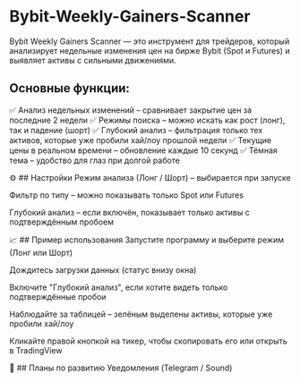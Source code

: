 # Bybit-Weekly-Gainers-Scanner
Bybit Weekly Gainers Scanner — это инструмент для трейдеров, который анализирует недельные изменения цен на бирже Bybit (Spot и Futures) и выявляет активы с сильными движениями.

## Основные функции:
✅ Анализ недельных изменений – сравнивает закрытие цен за последние 2 недели
✅ Режимы поиска – можно искать как рост (лонг), так и падение (шорт)
✅ Глубокий анализ – фильтрация только тех активов, которые уже пробили хай/лоу прошлой недели
✅ Текущие цены в реальном времени – обновление каждые 10 секунд
✅ Тёмная тема – удобство для глаз при долгой работе

⚙ ## Настройки
Режим анализа (Лонг / Шорт) – выбирается при запуске

Фильтр по типу – можно показывать только Spot или Futures

Глубокий анализ – если включён, показывает только активы с подтверждённым пробоем

📈 ## Пример использования
Запустите программу и выберите режим (Лонг или Шорт)

Дождитесь загрузки данных (статус внизу окна)

Включите "Глубокий анализ", если хотите видеть только подтверждённые пробои

Наблюдайте за таблицей – зелёным выделены активы, которые уже пробили хай/лоу

Кликайте правой кнопкой на тикер, чтобы скопировать его или открыть в TradingView

🚀 ## Планы по развитию
Уведомления (Telegram / Sound)
